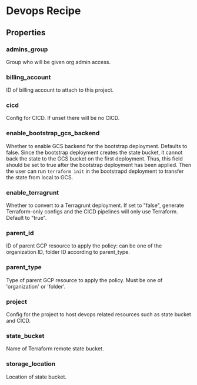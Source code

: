 
# Devops Recipe

## Properties

### admins_group

Group who will be given org admin access.



### billing_account

ID of billing account to attach to this project.



### cicd

Config for CICD. If unset there will be no CICD.



### enable_bootstrap_gcs_backend

Whether to enable GCS backend for the bootstrap deployment. Defaults to false.
Since the bootstrap deployment creates the state bucket, it cannot back the state
to the GCS bucket on the first deployment. Thus, this field should be set to true
after the bootstrap deployment has been applied. Then the user can run `terraform init`
in the bootstrapd deployment to transfer the state from local to GCS.




### enable_terragrunt

Whether to convert to a Terragrunt deployment. If set to "false", generate Terraform-only
configs and the CICD pipelines will only use Terraform. Default to "true".




### parent_id

ID of parent GCP resource to apply the policy: can be one of the organization ID,
folder ID according to parent_type.




### parent_type

Type of parent GCP resource to apply the policy. Must be one of 'organization' or 'folder'.



### project

Config for the project to host devops related resources such as state bucket and CICD.



### state_bucket

Name of Terraform remote state bucket.



### storage_location

Location of state bucket.



